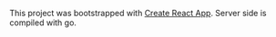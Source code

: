 This project was bootstrapped with [Create React App](https://github.com/facebookincubator/create-react-app).
Server side is compiled with go.